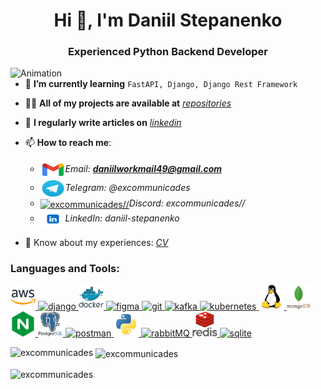 <h1 align="center">Hi 👋, I'm Daniil Stepanenko</h1>
<h3 align="center">Experienced Python Backend Developer</h3>
<img align="right" alt="Animation" width="600" src="https://external-content.duckduckgo.com/iu/?u=https%3A%2F%2F24.media.tumblr.com%2F03c9505cfe9473d13619cd18a98d90e5%2Ftumblr_n3xetmlDS41qav3uso1_500.gif&f=1&nofb=1&ipt=73683c46ef4e80d0eecaa9d575d98f1df52d90d6efb6cf0134c81dde8d220634&ipo=images"> 

- 🧐 **I’m currently learning** ```FastAPI, Django, Django Rest Framework```

- 👨‍💻 **All of my projects are available at** [*repositories*](https://github.com/excommunicades?tab=repositories)

- 📝 **I regularly write articles on** [*linkedin*](https://www.linkedin.com/in/daniil-stepanenko/)

- 📫 **How to reach me**:
  -  <a href="https://discord.gg/excommunicades//" target="blank"><img align="center" src="https://github.com/excommunicades/excommunicades/blob/main/gmail.png" alt="excommunicades//" height="30" width="40" /></a>*Email: **daniilworkmail49@gmail.com***
  -  <a href="https://t.me/excommunicades" target="blank"><img align="center" src="https://github.com/excommunicades/excommunicades/blob/main/telegram.png" alt="excommunicades//" height="30" width="40" /></a>*Telegram: @excommunicades*
  -  <a href="https://discord.gg/excommunicades//" target="blank"><img align="center" src="https://raw.githubusercontent.com/rahuldkjain/github-profile-readme-generator/master/src/images/icons/Social/discord.svg" alt="excommunicades//" height="30" width="40" /></a>*Discord: excommunicades//*
  -  <a href="https://www.linkedin.com/in/daniil-stepanenko/" target="blank"><img align="center" src="https://github.com/excommunicades/excommunicades/blob/main/linkedin.png" alt="excommunicades//" height="30" width="40" /></a>*LinkedIn: daniil-stepanenko*

- 📄 Know about my experiences: [*CV*](https://drive.google.com/file/d/1cgvzi3gkdmIpC0L3oBcAlXapmGGSL4zI/view?usp=sharing)


<h3 align="left">Languages and Tools:</h3>
<p align="left"> <a href="https://aws.amazon.com" target="_blank" rel="noreferrer"> <img src="https://raw.githubusercontent.com/devicons/devicon/master/icons/amazonwebservices/amazonwebservices-original-wordmark.svg" alt="aws" width="40" height="40"/> </a> <a href="https://www.djangoproject.com/" target="_blank" rel="noreferrer"> <img src="https://cdn.worldvectorlogo.com/logos/django.svg" alt="django" width="40" height="40"/> </a> <a href="https://www.docker.com/" target="_blank" rel="noreferrer"> <img src="https://raw.githubusercontent.com/devicons/devicon/master/icons/docker/docker-original-wordmark.svg" alt="docker" width="40" height="40"/> </a> <a href="https://www.figma.com/" target="_blank" rel="noreferrer"> <img src="https://www.vectorlogo.zone/logos/figma/figma-icon.svg" alt="figma" width="40" height="40"/> </a> <a href="https://git-scm.com/" target="_blank" rel="noreferrer"> <img src="https://www.vectorlogo.zone/logos/git-scm/git-scm-icon.svg" alt="git" width="40" height="40"/> </a> <a href="https://kafka.apache.org/" target="_blank" rel="noreferrer"> <img src="https://www.vectorlogo.zone/logos/apache_kafka/apache_kafka-icon.svg" alt="kafka" width="40" height="40"/> </a> <a href="https://kubernetes.io" target="_blank" rel="noreferrer"> <img src="https://www.vectorlogo.zone/logos/kubernetes/kubernetes-icon.svg" alt="kubernetes" width="40" height="40"/> </a> <a href="https://www.linux.org/" target="_blank" rel="noreferrer"> <img src="https://raw.githubusercontent.com/devicons/devicon/master/icons/linux/linux-original.svg" alt="linux" width="40" height="40"/> </a> <a href="https://www.mongodb.com/" target="_blank" rel="noreferrer"> <img src="https://raw.githubusercontent.com/devicons/devicon/master/icons/mongodb/mongodb-original-wordmark.svg" alt="mongodb" width="40" height="40"/> </a> <a href="https://www.nginx.com" target="_blank" rel="noreferrer"> <img src="https://raw.githubusercontent.com/devicons/devicon/master/icons/nginx/nginx-original.svg" alt="nginx" width="40" height="40"/> </a> <a href="https://www.postgresql.org" target="_blank" rel="noreferrer"> <img src="https://raw.githubusercontent.com/devicons/devicon/master/icons/postgresql/postgresql-original-wordmark.svg" alt="postgresql" width="40" height="40"/> </a> <a href="https://postman.com" target="_blank" rel="noreferrer"> <img src="https://www.vectorlogo.zone/logos/getpostman/getpostman-icon.svg" alt="postman" width="40" height="40"/> </a> <a href="https://www.python.org" target="_blank" rel="noreferrer"> <img src="https://raw.githubusercontent.com/devicons/devicon/master/icons/python/python-original.svg" alt="python" width="40" height="40"/> </a> <a href="https://www.rabbitmq.com" target="_blank" rel="noreferrer"> <img src="https://www.vectorlogo.zone/logos/rabbitmq/rabbitmq-icon.svg" alt="rabbitMQ" width="40" height="40"/> </a> <a href="https://redis.io" target="_blank" rel="noreferrer"> <img src="https://raw.githubusercontent.com/devicons/devicon/master/icons/redis/redis-original-wordmark.svg" alt="redis" width="40" height="40"/> </a> <a href="https://www.sqlite.org/" target="_blank" rel="noreferrer"> <img src="https://www.vectorlogo.zone/logos/sqlite/sqlite-icon.svg" alt="sqlite" width="40" height="40"/> </a> </p>

<p><img align="left" src="https://github-readme-stats.vercel.app/api/top-langs?username=excommunicades&show_icons=true&locale=en&layout=compact" alt="excommunicades" /></p>

<p>&nbsp;<img align="center" src="https://github-readme-stats.vercel.app/api?username=excommunicades&show_icons=true&locale=en" alt="excommunicades" /></p>

<p><img align="center" src="https://github-readme-streak-stats.herokuapp.com/?user=excommunicades&" alt="excommunicades" /></p>
